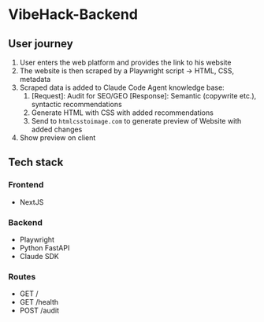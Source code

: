 # VibeHack-Backend

## User journey

1. User enters the web platform and provides the link to his website
2. The website is then scraped by a Playwright script -> HTML, CSS, metadata 
3. Scraped data is added to Claude Code Agent knowledge base:
    1. [Request]: Audit for SEO/GEO [Response]: Semantic (copywrite etc.), syntactic recommendations
    2. Generate HTML with CSS with added recommendations
    3. Send to `htmlcsstoimage.com` to generate preview of Website with added changes
4. Show preview on client

## Tech stack

### Frontend

- NextJS

### Backend

- Playwright
- Python FastAPI
- Claude SDK

### Routes

- GET /
- GET /health
- POST /audit
